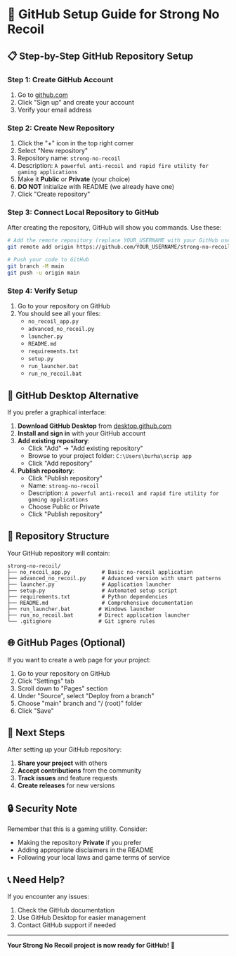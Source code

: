 # 🚀 GitHub Setup Guide for Strong No Recoil

## 📋 **Step-by-Step GitHub Repository Setup**

### **Step 1: Create GitHub Account**
1. Go to [github.com](https://github.com)
2. Click "Sign up" and create your account
3. Verify your email address

### **Step 2: Create New Repository**
1. Click the "+" icon in the top right corner
2. Select "New repository"
3. Repository name: `strong-no-recoil`
4. Description: `A powerful anti-recoil and rapid fire utility for gaming applications`
5. Make it **Public** or **Private** (your choice)
6. **DO NOT** initialize with README (we already have one)
7. Click "Create repository"

### **Step 3: Connect Local Repository to GitHub**
After creating the repository, GitHub will show you commands. Use these:

```bash
# Add the remote repository (replace YOUR_USERNAME with your GitHub username)
git remote add origin https://github.com/YOUR_USERNAME/strong-no-recoil.git

# Push your code to GitHub
git branch -M main
git push -u origin main
```

### **Step 4: Verify Setup**
1. Go to your repository on GitHub
2. You should see all your files:
   - `no_recoil_app.py`
   - `advanced_no_recoil.py`
   - `launcher.py`
   - `README.md`
   - `requirements.txt`
   - `setup.py`
   - `run_launcher.bat`
   - `run_no_recoil.bat`

## 🔧 **GitHub Desktop Alternative**

If you prefer a graphical interface:

1. **Download GitHub Desktop** from [desktop.github.com](https://desktop.github.com/)
2. **Install and sign in** with your GitHub account
3. **Add existing repository**:
   - Click "Add" → "Add existing repository"
   - Browse to your project folder: `C:\Users\burha\scrip app`
   - Click "Add repository"
4. **Publish repository**:
   - Click "Publish repository"
   - Name: `strong-no-recoil`
   - Description: `A powerful anti-recoil and rapid fire utility for gaming applications`
   - Choose Public or Private
   - Click "Publish repository"

## 📁 **Repository Structure**

Your GitHub repository will contain:

```
strong-no-recoil/
├── no_recoil_app.py          # Basic no-recoil application
├── advanced_no_recoil.py     # Advanced version with smart patterns
├── launcher.py               # Application launcher
├── setup.py                  # Automated setup script
├── requirements.txt          # Python dependencies
├── README.md                 # Comprehensive documentation
├── run_launcher.bat         # Windows launcher
├── run_no_recoil.bat        # Direct application launcher
└── .gitignore               # Git ignore rules
```

## 🌐 **GitHub Pages (Optional)**

If you want to create a web page for your project:

1. Go to your repository on GitHub
2. Click "Settings" tab
3. Scroll down to "Pages" section
4. Under "Source", select "Deploy from a branch"
5. Choose "main" branch and "/ (root)" folder
6. Click "Save"

## 📝 **Next Steps**

After setting up your GitHub repository:

1. **Share your project** with others
2. **Accept contributions** from the community
3. **Track issues** and feature requests
4. **Create releases** for new versions

## 🔒 **Security Note**

Remember that this is a gaming utility. Consider:
- Making the repository **Private** if you prefer
- Adding appropriate disclaimers in the README
- Following your local laws and game terms of service

## 📞 **Need Help?**

If you encounter any issues:
1. Check the GitHub documentation
2. Use GitHub Desktop for easier management
3. Contact GitHub support if needed

---

**Your Strong No Recoil project is now ready for GitHub!** 🎉 